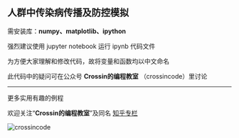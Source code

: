 ## 人群中传染病传播及防控模拟

需安装库：**numpy、matplotlib、ipython**

强烈建议使用 jupyter notebook 运行 ipynb 代码文件

为方便大家理解和修改代码，故将变量和函数均以中文命名

此代码中的疑问可在公众号 **Crossin的编程教室** （crossincode）里讨论

----

更多实用有趣的例程

欢迎关注“**Crossin的编程教室**”及同名 [知乎专栏](https://zhuanlan.zhihu.com/crossin)

![crossincode](../crossin-logo.png)
